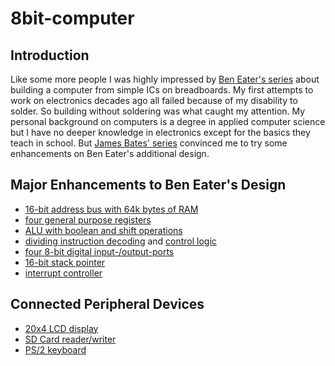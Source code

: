 # 8bit-computer
## Introduction
Like some more people I was highly impressed by [Ben Eater's series](https://www.youtube.com/playlist?list=PLowKtXNTBypGqImE405J2565dvjafglHU) about building a computer from simple ICs on breadboards. My first attempts to work on electronics decades ago all failed because of my disability to solder. So building without soldering was what caught my attention.
My personal background on computers is a degree in applied computer science but I have no deeper knowledge in electronics except for the basics they teach in school. But [James Bates' series](https://www.youtube.com/playlist?list=PL_i7PfWMNYobSPpg1_voiDe6qBcjvuVui) convinced me to try some enhancements on Ben Eater's additional design.

## Major Enhancements to Ben Eater's Design
* [16-bit address bus with 64k bytes of RAM](Schematics/memory.pdf)
* [four general purpose registers](Schematics/Register.pdf)
* [ALU with boolean and shift operations](Schematics/ALU.pdf)
* [dividing instruction decoding](Schematics/InstructionDecoder.pdf) and [control logic](Schematics/ControlLogic.pdf)
* [four 8-bit digital input-/output-ports](Schematics/PortSelector.pdf)
* [16-bit stack pointer](Schematics/StackAddress.pdf)
* [interrupt controller](Schematics/InstructionDecoder.pdf)

## Connected Peripheral Devices
* [20x4 LCD display](Schematics/LCD.pdf) 
* [SD Card reader/writer](Schematics/SDCard.pdf)
* [PS/2 keyboard](Schematics/PS2Controler.pdf)